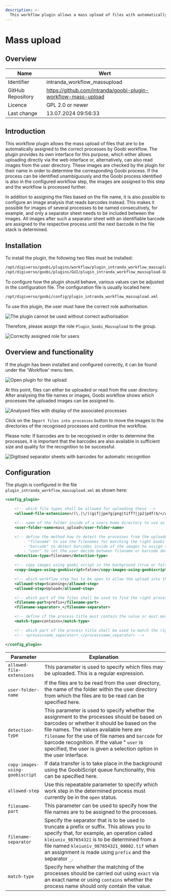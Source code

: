 ```yaml
---
description: >-
  This workflow plugin allows a mass upload of files with automatically assigned to the correct Goobi processes either on the basis of the file file names or on the basis of the analysed barcodes.
---
```


# Mass upload

## Overview

Name                     | Wert
-------------------------|-----------
Identifier               | intranda_workflow_massupload
GitHub Repository        | https://github.com/intranda/goobi-plugin-workflow-mass-upload
Licence              | GPL 2.0 or newer 
Last change    | 13.07.2024 09:56:33


## Introduction
This workflow plugin allows the mass upload of files that are to be automatically assigned to the correct processes by Goobi workflow. The plugin provides its own interface for this purpose, which either allows uploading directly via the web interface or, alternatively, can also read images from the user directory. These images are checked by the plugin for their name in order to determine the corresponding Goobi process. If the process can be identified unambiguously and the Goobi process identified is also in the configured workflow step, the images are assigned to this step and the workflow is processed further.

In addition to assigning the files based on the file name, it is also possible to configure an image analysis that reads barcodes instead. This makes it possible for images of several processes to be named consecutively, for example, and only a separator sheet needs to be included between the images. All images after such a separator sheet with an identifiable barcode are assigned to the respective process until the next barcode in the file stack is determined.

## Installation
To install the plugin, the following two files must be installed:

```bash
/opt/digiverso/goobi/plugins/workflow/plugin_intranda_workflow_massupload.jar
/opt/digiverso/goobi/plugins/GUI/plugin_intranda_workflow_massupload-GUI.jar
```

To configure how the plugin should behave, various values can be adjusted in the configuration file. The configuration file is usually located here:

```bash
/opt/digiverso/goobi/config/plugin_intranda_workflow_massupload.xml
```

To use this plugin, the user must have the correct role authorisation.

![The plugin cannot be used without correct authorisation](images/goobi-plugin-workflow-mass-upload_screen1_en.png)

Therefore, please assign the role `Plugin_Goobi_Massupload` to the group.

![Correctly assigned role for users](images/goobi-plugin-workflow-mass-upload_screen2_en.png)


## Overview and functionality
If the plugin has been installed and configured correctly, it can be found under the 'Workflow' menu item.

![Open plugin for the upload](images/goobi-plugin-workflow-mass-upload_screen3_en.png)

At this point, files can either be uploaded or read from the user directory. After analysing the file names or images, Goobi workflow shows which processes the uploaded images can be assigned to.

![Analysed files with display of the associated processes](images/goobi-plugin-workflow-mass-upload_screen4_en.png)

Click on the `Import files into processes` button to move the images to the directories of the recognised processes and continue the workflow.

Please note: If barcodes are to be recognised in order to determine the processes, it is important that the barcodes are also available in sufficient size and quality for the recognition to be successful.

![Digitised separator sheets with barcodes for automatic recognition](images/goobi-plugin-workflow-mass-upload_screen5_en.png)


## Configuration
The plugin is configured in the file `plugin_intranda_workflow_massupload.xml` as shown here:

```xml
<config_plugin>

	<!-- which file types shall be allowed for uploading these -->
	<allowed-file-extensions>/(\.|\/)(gif|jpe?g|png|tiff?|jp2|pdf)$/</allowed-file-extensions>

	<!-- name of the folder inside of a users home directory to use as alternative for web upload -->
	<user-folder-name>mass_upload</user-folder-name>

	<!-- define the method how to detect the processes from the uploaded images the following methods are available:
		- "filename" to use the filenames for matching the right Goobi processes
		- "barcode" to detect barcodes inside of the images to assign to the right Goobi processes up to the next barcode page
		- "user" to let the user decide between filename or barcode detection -->
	<detection-type>filename</detection-type>

	<!-- copy images using goobi script in the background (true or false) -->
	<copy-images-using-goobiscript>false</copy-images-using-goobiscript>

	<!-- which workflow step has to be open to allow the upload into the process -->
	<allowed-step>Scanning</allowed-step>
	<allowed-step>Upload</allowed-step>

	<!-- which part of the files shall be used to find the right process (prefix, suffix or complete) -->
	<filename-part>prefix</filename-part>
	<filename-separator>_</filename-separator>

    <!-- define if the process title must contain the value or must match the exact title (contains or exact)  -->
    <match-type>contains</match-type>

    <!-- which part of the process title shall be used to match the right process (prefix, suffix or complete) - STILL UNUSED <processname-part>complete</processname-part>  -->
    <!-- <processname_separator>_</processname_separator> -->

</config_plugin>

```

Parameter                       | Explanation
--------------------------------|----------------------------------------
`allowed-file-extensions`       | This parameter is used to specify which files may be uploaded. This is a regular expression.
`user-folder-name`              | If the files are to be read from the user directory, the name of the folder within the user directory from which the files are to be read can be specified here.
`detection-type`                | This parameter is used to specify whether the assignment to the processes should be based on barcodes or whether it should be based on the file names. The values available here are `filename` for the use of file names and `barcode` for barcode recognition. If the value " `user` is specified, the user is given a selection option in the user interface.
`copy-images-using-goobiscript` | If data transfer is to take place in the background using the GoobiScript queue functionality, this can be specified here.
`allowed-step`                  | Use this repeatable parameter to specify which work step in the determined process must currently be in the `open` status.
`filename-part`                 | This parameter can be used to specify how the file names are to be assigned to the processes.
`filename-separator`            | Specify the separator that is to be used to truncate a prefix or suffix. This allows you to specify that, for example, an operation called `kleiuniv_987654321` is to be determined from a file named `kleiuniv_987654321_00002.tif` when an assignment is made using `prefix` and the separator `_`.
`match-type`                    | Specify here whether the matching of the processes should be carried out using `exact` via an exact name or using `contains` whether the process name should only contain the value.